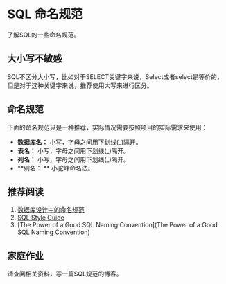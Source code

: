 # SQL 命名规范

了解SQL的一些命名规范。



## 大小写不敏感

SQL不区分大小写，比如对于SELECT关键字来说，Select或者select是等价的，但是对于这种关键字来说，推荐使用大写来进行区分。



## 命名规范

下面的命名规范只是一种推荐，实际情况需要按照项目的实际需求来使用：

* **数据库名：** 小写，字母之间用下划线(_)隔开。
* **表名：** 小写，字母之间用下划线(_)隔开。
* **列名：** 小写，字母之间用下划线(_)隔开。
* **别名： ** 小驼峰命名法。



## 推荐阅读

1. [数据库设计中的命名规范](https://www.jianshu.com/p/7e60dbd59138)
2. [SQL Style Guide](https://www.sqlstyle.guide/)
3. [The Power of a Good SQL Naming Convention](The Power of a Good SQL Naming Convention)



## 家庭作业

请查阅相关资料，写一篇SQL规范的博客。